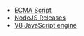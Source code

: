
- [ECMA Script](./ecma-script.md)
- [NodeJS Releases](./node-releases/index.md)
- [V8 JavaScript engine](./v8-releases/releases.md)
